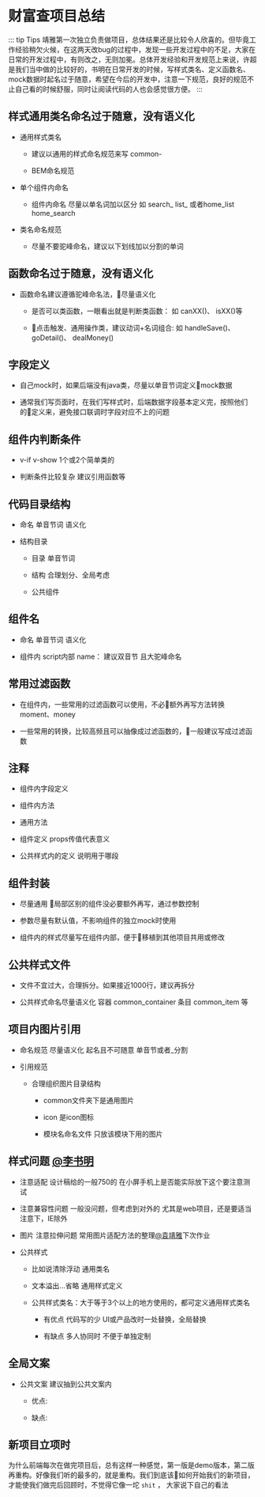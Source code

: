 财富查项目总结
============

::: tip Tips
靖雅第一次独立负责做项目，总体结果还是比较令人欣喜的。但毕竟工作经验稍欠火候，在这两天改bug的过程中，发现一些开发过程中的不足，大家在日常的开发过程中，有则改之，无则加冕。总体开发经验和开发规范上来说，许超是我们当中做的比较好的，书明在日常开发的时候，写样式类名、定义函数名、mock数据时起名过于随意，希望在今后的开发中，注意一下规范，良好的规范不止自己看的时候舒服，同时让阅读代码的人也会感觉很方便。
:::

## 样式通用类名命名过于随意，没有语义化

* 通用样式类名
  
  * 建议以通用的样式命名规范来写 common-
  
  * BEM命名规范

* 单个组件内命名

  * 组件内命名 尽量以单名词加以区分 如 search_ list_ 或者home_list home_search

* 类名命名规范

  * 尽量不要驼峰命名，建议以下划线加以分割的单词

## 函数命名过于随意，没有语义化

* 函数命名建议遵循驼峰命名法，尽量语义化

  * 是否可以类函数，一眼看出就是判断类函数： 如 canXX()、 isXX()等

  * 点击触发、通用操作类，建议动词+名词组合: 如 handleSave()、 goDetail()、 dealMoney()

## 字段定义

* 自己mock时，如果后端没有java类，尽量以单音节词定义mock数据

* 通常我们写页面时，在我们写样式时，后端数据字段基本定义完，按照他们的定义来，避免接口联调时字段对应不上的问题

## 组件内判断条件

* v-if v-show 1个或2个简单类的

* 判断条件比较复杂 建议引用函数等

## 代码目录结构

* 命名 单音节词 语义化

* 结构目录

  * 目录 单音节词

  * 结构 合理划分、全局考虑

  * 公共组件

## 组件名

* 命名 单音节词 语义化

* 组件内 script内部 name： 建议双音节 且大驼峰命名

## 常用过滤函数

* 在组件内，一些常用的过滤函数可以使用，不必额外再写方法转换 moment、money

* 一些常用的转换，比较高频且可以抽像成过滤函数的，一般建议写成过滤函数

## 注释

* 组件内字段定义

* 组件内方法

* 通用方法

* 组件定义 props传值代表意义

* 公共样式内的定义 说明用于哪段

## 组件封装

* 尽量通用 局部区别的组件没必要额外再写，通过参数控制

* 参数尽量有默认值，不影响组件的独立mock时使用

* 组件内的样式尽量写在组件内部，便于移植到其他项目共用或修改

## 公共样式文件

* 文件不宜过大，合理拆分。如果接近1000行，建议再拆分

* 公共样式命名尽量语义化 容器 common_container 条目 common_item 等

## 项目内图片引用

* 命名规范 尽量语义化 起名且不可随意 单音节或者_分割

* 引用规范 

  * 合理组织图片目录结构

    * common文件夹下是通用图片

    * icon 是icon图标

    * 模块名命名文件 只放该模块下用的图片

## 样式问题 [@李书明](shumingli@newbanker.cn)

* 注意适配 设计稿给的一般750的 在小屏手机上是否能实际放下这个要注意测试

* 注意兼容性问题 一般没问题，但考虑到对外的 尤其是web项目，还是要适当注意下，IE除外

* 图片 注意拉伸问题 常用图片适配方法的整理[@袁靖雅]()下次作业

* 公共样式

  * 比如说清除浮动 通用类名

  * 文本溢出...省略 通用样式定义

  * 公共样式类名：大于等于3个以上的地方使用的，都可定义通用样式类名

    * 有优点 代码写的少 UI或产品改时一处替换，全局替换

    * 有缺点 多人协同时 不便于单独定制

## 全局文案

  * 公共文案 建议抽到公共文案内

    * 优点:

    * 缺点:

## 新项目立项时

为什么前端每次在做完项目后，总有这样一种感觉，第一版是demo版本，第二版再重构。好像我们听的最多的，就是重构。我们到底该如何开始我们的新项目，才能使我们做完后回顾时，不觉得它像一坨 `shit` ， 大家说下自己的看法 